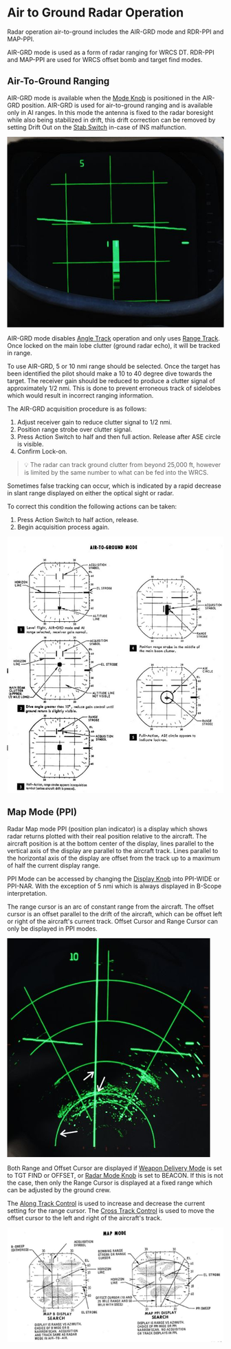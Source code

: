 # Air to Ground Radar Operation

Radar operation air-to-ground includes the AIR-GRD mode and RDR-PPI and MAP-PPI.

AIR-GRD mode is used as a form of radar ranging for WRCS DT. RDR-PPI and MAP-PPI
are used for WRCS offset bomb and target find modes.

## Air-To-Ground Ranging

AIR-GRD mode is available when the [Mode Knob](interface.md#radar-modes-mode) is
positioned in the AIR-GRD position. AIR-GRD is used for air-to-ground ranging
and is available only in AI ranges. In this mode the antenna is fixed to the
radar boresight while also being stabilized in drift, this drift correction can
be removed by setting Drift Out on the [Stab Switch](interface.md#stab-switch)
in-case of INS malfunction.

![Ground Mode during Divetoss](../../img/radar_ground_mode_dt.jpg)

AIR-GRD mode disables [Angle Track](interface.md#angle-track) operation and only
uses [Range Track](interface.md#range-track). Once locked on the main lobe
clutter (ground radar echo), it will be tracked in range.

To use AIR-GRD, 5 or 10 nmi range should be selected. Once the target has been
identified the pilot should make a 10 to 40 degree dive towards the target. The
receiver gain should be reduced to produce a clutter signal of approximately 1/2
nmi. This is done to prevent erroneous track of sidelobes which would result in
incorrect ranging information.

The AIR-GRD acquisition procedure is as follows:

1. Adjust receiver gain to reduce clutter signal to 1/2 nmi.
2. Position range strobe over clutter signal.
3. Press Action Switch to half and then full action. Release after ASE circle is
   visible.
4. Confirm Lock-on.

> 💡 The radar can track ground clutter from beyond 25,000 ft, however is
> limited by the same number to what can be fed into the WRCS.

Sometimes false tracking can occur, which is indicated by a rapid decrease in
slant range displayed on either the optical sight or radar.

To correct this condition the following actions can be taken:

1. Press Action Switch to half action, release.
2. Begin acquisition process again.

![manual_radar_air_to_ground_mode](../../img/manual_radar_air_to_ground_mode.jpg)

## Map Mode (PPI)

Radar Map mode PPI (position plan indicator) is a display which shows radar
returns plotted with their real position relative to the aircraft. The aircraft
position is at the bottom center of the display, lines parallel to the vertical
axis of the display are parallel to the aircraft track. Lines parallel to the
horizontal axis of the display are offset from the track up to a maximum of half
the current display range.

PPI Mode can be accessed by changing the
[Display Knob](interface.md#display-knob) into PPI-WIDE or PPI-NAR. With the
exception of 5 nmi which is always displayed in B-Scope interpretation.

The range cursor is an arc of constant range from the aircraft. The offset
cursor is an offset parallel to the drift of the aircraft, which can be offset
left or right of the aircraft's current track. Offset Cursor and Range Cursor
can only be displayed in PPI modes.

![Map Mode with Cursors](../../img/radar_map_mode_cursors.jpg)

Both Range and Offset Cursor are displayed if
[Weapon Delivery Mode](../../systems/weapon_systems/multiple_weapons_system.md#mode-selection---delivery-mode-knob)
is set to TGT FIND or OFFSET, or
[Radar Mode Knob](interface.md#radar-modes-mode) is set to BEACON. If this is
not the case, then only the Range Cursor is displayed at a fixed range which can
be adjusted by the ground crew.

The
[Along Track Control](../../cockpit/wso/right_console/center_section.md#along-track-wheel)
is used to increase and decrease the current setting for the range cursor. The
[Cross Track Control](../../cockpit/wso/right_console/center_section.md#cross-track-wheel)
is used to move the offset cursor to the left and right of the aircraft's track.

![manual_radar_map_mode](../../img/manual_radar_map_modes.jpg)

